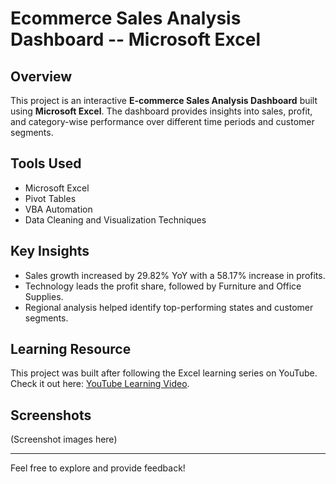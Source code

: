 # Ecommerce Sales Analysis Dashboard -- Microsoft Excel


## Overview
This project is an interactive **E-commerce Sales Analysis Dashboard** built using **Microsoft Excel**. The dashboard provides insights into sales, profit, and category-wise performance over different time periods and customer segments.

## Tools Used
- Microsoft Excel
- Pivot Tables
- VBA Automation
- Data Cleaning and Visualization Techniques

## Key Insights
- Sales growth increased by 29.82% YoY with a 58.17% increase in profits.
- Technology leads the profit share, followed by Furniture and Office Supplies.
- Regional analysis helped identify top-performing states and customer segments.

## Learning Resource
This project was built after following the Excel learning series on YouTube. Check it out here: [YouTube Learning Video](https://www.youtube.com/watch?v=xHTUP1Dxu-M).

## Screenshots
(Screenshot images here)

---

Feel free to explore and provide feedback!
